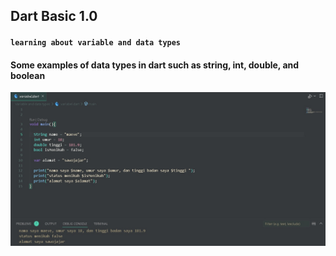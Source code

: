 ## **Dart Basic 1.0**
#### `learning about variable and data types`
#### Some examples of data types in dart such as string, int, double, and boolean
![Alt Text](https://github.com/Aireef/dart-basic1/blob/main/datatype_dart.jpeg)
